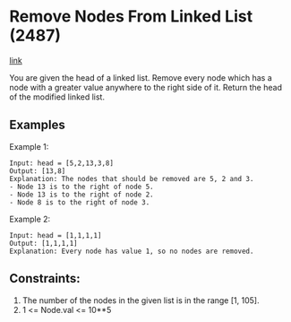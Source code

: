 # Remove Nodes From Linked List (2487)

[link](https://leetcode.com/problems/remove-nodes-from-linked-list/description/)

You are given the head of a linked list.
Remove every node which has a node with a greater value anywhere to the right side of it.
Return the head of the modified linked list.

## Examples

Example 1:

```
Input: head = [5,2,13,3,8]
Output: [13,8]
Explanation: The nodes that should be removed are 5, 2 and 3.
- Node 13 is to the right of node 5.
- Node 13 is to the right of node 2.
- Node 8 is to the right of node 3.
```

Example 2:

```
Input: head = [1,1,1,1]
Output: [1,1,1,1]
Explanation: Every node has value 1, so no nodes are removed.
```

## Constraints:

1. The number of the nodes in the given list is in the range [1, 105].
2. 1 <= Node.val <= 10\*\*5
